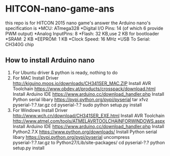 # HITCON-nano-game-ans
this repo is for HITCON 2015 nano game's answer
the Arduino nano's specification is
*MCU: ATmega328
*Digital I/O Pins: 14 (of which 6 provide PWM output)
*Analog InputPins: 8
*Flash: 32 KB,use 2 KB for bootloader
*SRAM: 2 KB
*EEPROM: 1 KB
*Clock Speed: 16 MHz
*USB To Serial: CH340G chip

## How to install Arduino nano
1. For Ubuntu
    driver & python is ready, nothing to do
2. For MAC
    Install Driver http://kiguino.moos.io/downloads/CH341SER_MAC.ZIP
    Install AVR Toolchain https://www.obdev.at/products/crosspack/download.html
    Install Arduino IDE https://www.arduino.cc/download_handler.php
    Install Python serial libary https://pypi.python.org/pypi/pyserial
        tar xfvz pyserial-?.?.tar.gz
        cd pyserial-?.?
        sudo python setup.py install
3. For Windows
    Install Driver http://www.wch.cn/download/CH341SER_EXE.html
    Install AVR Toolchain http://www.atmel.com/tools/ATMELAVRTOOLCHAINFORWINDOWS.aspx
    Install Arduino IDE https://www.arduino.cc/download_handler.php
    Install Python2.7.X https://www.python.org/downloads/
    Install Python serial libary https://pypi.python.org/pypi/pyserial
        uncompress pyserial-?.?.tar.gz to Python27/Lib/site-packages/
        cd pyserial-?.?
        python setup.py install
